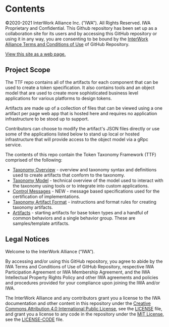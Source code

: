 # Contents

©2020-2021 InterWork Alliance Inc. ("IWA").  All Rights Reserved. IWA Proprietary and Confidential. This Github repository has been set up as a collaboration site for its users and by accessing this GitHub repository or using it in any way, you are consenting to be bound by the [InterWork Alliance Terms and Conditions of Use](TERMS-OF-USE) of GitHub Repository.

[View this site as a web page.](https://interwork-alliance.github.io/TokenTaxonomyFramework/)

## Project Scope

The TTF repo contains all of the artifacts for each component that can be used to create a token specification. It also contains tools and an object model that are used to create more sophisticated business level applications for various platforms to design tokens.

Artifacts are made up of a collection of files that can be viewed using a one artifact per page web app that is hosted here and requires no application infrastructure to be stood up to support.

Contributors can choose to modify the artifact's JSON files directly or use some of the applications listed below to stand up local or hosted infrastructure that will provide access to the object model via a gRpc service.

The contents of this repo contain the Token Taxonomy Framework (TTF) comprised of the following:

- [Taxonomy Overview](token-taxonomy.md) - overview and taxonomy syntax and definitions used to create artifacts that conform to the taxonomy.
- [Taxonomy Model](taxonomy-model.md) - technical overview of the model used to interact with the taxonomy using tools or to integrate into custom applications.
- [Control Messages](token-control-messages.md) - NEW - message based specifications used for the certification of implementations.
- [Taxonomy Artifact Format](taxonomy-artifact-format.md) - instructions and format rules for creating taxonomy artifacts.
- [Artifacts](artifacts) - starting artifacts for base token types and a handful of common behaviors and a single behavior group.  These are samples/template artifacts.

## Legal Notices

Welcome to the InterWork Alliance (“IWA”).

By accessing and/or using this GitHub repository, you agree to abide by the IWA Terms and Conditions of Use of GitHub Repository, respective IWA Participation Agreement or IWA Membership Agreement, and the IWA Intellectual Property Rights Policy and other IWA agreements and policies and procedures provided for your compliance upon joining the IWA and/or IWA.

The InterWork Alliance and any contributors grant you a license to the IWA documentation and other content
in this repository under the [Creative Commons Attribution 4.0 International Public License](https://creativecommons.org/licenses/by/4.0/legalcode),
see the [LICENSE](LICENSE) file, and grant you a license to any code in the repository under the [MIT License](https://opensource.org/licenses/MIT), see the
[LICENSE-CODE](LICENSE-CODE) file.
